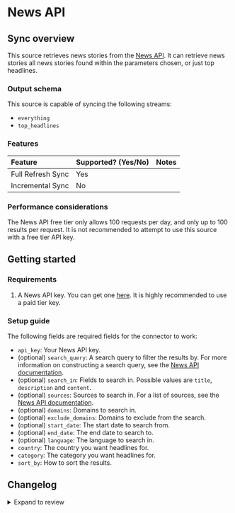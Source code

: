 # News API

## Sync overview

This source retrieves news stories from the [News API](https://newsapi.org/).
It can retrieve news stories all news stories found within the parameters
chosen, or just top headlines.

### Output schema

This source is capable of syncing the following streams:

- `everything`
- `top_headlines`

### Features

| Feature           | Supported? \(Yes/No\) | Notes |
| :---------------- | :-------------------- | :---- |
| Full Refresh Sync | Yes                   |       |
| Incremental Sync  | No                    |       |

### Performance considerations

The News API free tier only allows 100 requests per day, and only up to 100
results per request. It is not recommended to attempt to use this source with
a free tier API key.

## Getting started

### Requirements

1. A News API key. You can get one [here](https://newsapi.org/). It is
   highly recommended to use a paid tier key.

### Setup guide

The following fields are required fields for the connector to work:

- `api_key`: Your News API key.
- (optional) `search_query`: A search query to filter the results by. For more
  information on constructing a search query, see the
  [News API documentation](https://newsapi.org/docs/endpoints/everything).
- (optional) `search_in`: Fields to search in. Possible values are `title`,
  `description` and `content`.
- (optional) `sources`: Sources to search in. For a list of sources, see the
  [News API documentation](https://newsapi.org/sources).
- (optional) `domains`: Domains to search in.
- (optional) `exclude_domains`: Domains to exclude from the search.
- (optional) `start_date`: The start date to search from.
- (optional) `end_date`: The end date to search to.
- (optional) `language`: The language to search in.
- `country`: The country you want headlines for.
- `category`: The category you want headlines for.
- `sort_by`: How to sort the results.

## Changelog

<details>
  <summary>Expand to review</summary>

| Version | Date       | Pull Request                                             | Subject                                  |
|:--------|:-----------| :------------------------------------------------------- | :--------------------------------------- |
| 0.2.15 | 2025-03-01 | [54812](https://github.com/airbytehq/airbyte/pull/54812) | Update dependencies |
| 0.2.14 | 2025-02-22 | [54325](https://github.com/airbytehq/airbyte/pull/54325) | Update dependencies |
| 0.2.13 | 2025-02-15 | [53850](https://github.com/airbytehq/airbyte/pull/53850) | Update dependencies |
| 0.2.12 | 2025-02-08 | [53275](https://github.com/airbytehq/airbyte/pull/53275) | Update dependencies |
| 0.2.11 | 2025-02-01 | [52714](https://github.com/airbytehq/airbyte/pull/52714) | Update dependencies |
| 0.2.10 | 2025-01-25 | [52272](https://github.com/airbytehq/airbyte/pull/52272) | Update dependencies |
| 0.2.9 | 2025-01-18 | [51783](https://github.com/airbytehq/airbyte/pull/51783) | Update dependencies |
| 0.2.8 | 2025-01-11 | [51222](https://github.com/airbytehq/airbyte/pull/51222) | Update dependencies |
| 0.2.7 | 2024-12-28 | [50602](https://github.com/airbytehq/airbyte/pull/50602) | Update dependencies |
| 0.2.6 | 2024-12-21 | [50071](https://github.com/airbytehq/airbyte/pull/50071) | Update dependencies |
| 0.2.5 | 2024-12-14 | [49214](https://github.com/airbytehq/airbyte/pull/49214) | Update dependencies |
| 0.2.4 | 2024-11-04 | [48143](https://github.com/airbytehq/airbyte/pull/48143) | Update dependencies |
| 0.2.3 | 2024-10-29 | [47866](https://github.com/airbytehq/airbyte/pull/47866) | Update dependencies |
| 0.2.2 | 2024-10-28 | [47562](https://github.com/airbytehq/airbyte/pull/47562) | Update dependencies |
| 0.2.1 | 2024-08-16 | [44196](https://github.com/airbytehq/airbyte/pull/44196) | Bump source-declarative-manifest version |
| 0.2.0 | 2024-08-15 | [44114](https://github.com/airbytehq/airbyte/pull/44114) | Refactor connector to manifest-only format |
| 0.1.15 | 2024-08-12 | [43908](https://github.com/airbytehq/airbyte/pull/43908) | Update dependencies |
| 0.1.14 | 2024-08-10 | [43589](https://github.com/airbytehq/airbyte/pull/43589) | Update dependencies |
| 0.1.13 | 2024-08-03 | [43096](https://github.com/airbytehq/airbyte/pull/43096) | Update dependencies |
| 0.1.12 | 2024-07-27 | [42820](https://github.com/airbytehq/airbyte/pull/42820) | Update dependencies |
| 0.1.11 | 2024-07-20 | [42285](https://github.com/airbytehq/airbyte/pull/42285) | Update dependencies |
| 0.1.10 | 2024-07-13 | [41781](https://github.com/airbytehq/airbyte/pull/41781) | Update dependencies |
| 0.1.9 | 2024-07-10 | [41599](https://github.com/airbytehq/airbyte/pull/41599) | Update dependencies |
| 0.1.8 | 2024-07-09 | [41200](https://github.com/airbytehq/airbyte/pull/41200) | Update dependencies |
| 0.1.7 | 2024-07-06 | [40802](https://github.com/airbytehq/airbyte/pull/40802) | Update dependencies |
| 0.1.6 | 2024-06-25 | [40297](https://github.com/airbytehq/airbyte/pull/40297) | Update dependencies |
| 0.1.5 | 2024-06-22 | [40174](https://github.com/airbytehq/airbyte/pull/40174) | Update dependencies |
| 0.1.4 | 2024-06-12 | [38635](https://github.com/airbytehq/airbyte/pull/38635) | Use Poetry, remove $parameters, make Builder compatible |
| 0.1.3 | 2024-06-04 | [39038](https://github.com/airbytehq/airbyte/pull/39038) | [autopull] Upgrade base image to v1.2.1 |
| 0.1.2 | 2024-05-20 | [38418](https://github.com/airbytehq/airbyte/pull/38418) | [autopull] base image + poetry + up_to_date |
| 0.1.1 | 2023-04-30 | [25554](https://github.com/airbytehq/airbyte/pull/25554) | Make manifest connector builder friendly |
| 0.1.0 | 2022-10-21 | [18301](https://github.com/airbytehq/airbyte/pull/18301) | New source |

</details>
